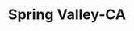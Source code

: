 ---
title: Spring Valley-CA
slug: spring-valley-ca
f_state:
- cms/state/california.md
f_locations:
- cms/payday-loan/el-cajon-check-cashing-16722.md
- cms/payday-loan/el-cajon-checks-cashing-center-16724.md
- cms/payday-loan/money-express-21238.md
- cms/payday-loan/usa-checks-cashed-28429.md
- cms/payday-loan/usa-checks-cashed-28431.md
updated-on: '2024-05-30T13:41:28.615Z'
created-on: '2024-05-30T13:41:28.615Z'
published-on: '2024-05-30T13:54:32.469Z'
f_city: Spring Valley
layout: '[city].html'
tags: city
---